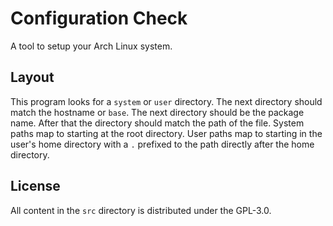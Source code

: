 # Configuration Check

A tool to setup your Arch Linux system.

## Layout

This program looks for a `system` or `user` directory. The next directory
should match the hostname or `base`. The next directory should be the package
name. After that the directory should match the path of the file. System paths
map to starting at the root directory. User paths map to starting in the user's
home directory with a `.` prefixed to the path directly after the home
directory.

## License

All content in the `src` directory is distributed under the GPL-3.0.
